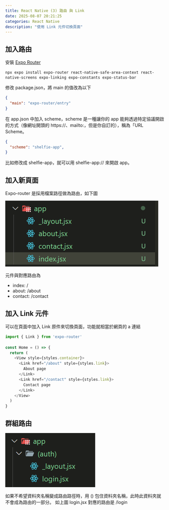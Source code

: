 ```yaml
---
title: React Native (3) 路由 與 Link
date: 2025-08-07 20:21:25
categories: React Native
description: "使用 Link 元件切換頁面"
---
```


## 加入路由

安裝 [Expo Router](https://docs.expo.dev/router/installation/#manual-installation)

```
npx expo install expo-router react-native-safe-area-context react-native-screens expo-linking expo-constants expo-status-bar
```

修改 package.json，將 main 的值改為以下

```json
{
  "main": "expo-router/entry"
}
```

在 app.json 中加入 scheme，scheme 是一種讓你的 app 能夠透過特定協議開啟的方式（像網址開頭的 https://、mailto:，但是你自訂的），稱為「URL Scheme。

```json
{
  "scheme": "shelfie-app",
}
```

比如修改成 shelfie-app，就可以用 shelfie-app:// 來開啟 app。

## 加入新頁面

Expo-router 是採用檔案路徑做為路由，如下圖

![](../images/React-native/react-native-5.png)

元件與對應路由為

- index: /
- about: /about
- contact: /contact


## 加入 Link 元件

可以在頁面中加入 Link 原件來切換頁面，功能就相當於網頁的 a 連結

```js
import { Link } from 'expo-router'

const Home = () => {
  return (
    <View style={styles.container}>
      <Link href="/about" style={styles.link}>
        About page
      </Link>
      <Link href="/contact" style={styles.link}>
        Contact page
      </Link>
    </View>
  )
}
```

## 群組路由

![](../images/React-native/react-native-7.png)

如果不希望資料夾名稱變成路由路徑時，用 () 包住資料夾名稱，此時此資料夾就不會成為路由的一部分。
如上圖 login.jsx 對應的路由是 /login
